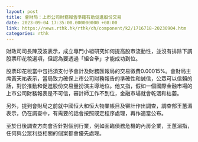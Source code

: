 ```yaml
---
layout: post
title: 會財局：上市公司財務報告準確有助促進股份交易
date: 2023-09-04 17:35:00.000000000 +08:00
link: https://news.rthk.hk/rthk/ch/component/k2/1716718-20230904.htm
categories: rthk
---
```


財政司司長陳茂波表示，成立專門小組研究如何提高股市流動性，並沒有排除下調股票印花稅選項，但認為要透過「組合拳」才能成功到位。

股票印花稅當中包括須支付予會計及財務匯報局的交易徵費0.00015%。會財局主席黃天祐表示，當局致力確保上市公司財務報告的準確性和誠信，公眾可以信賴的話，對於推動和促進股份交易量扮演主導地位。他又指，假如一個國際金融市場的上市公司財務報表是不可信，審計師工作不到位，金融市場就會乾涸和枯萎。

另外，提到會財局之前就中國恒大和恒大物業帳目及審計作出調查，調查部王蕙湄表示，仍在調查中，有需要的話會按照既定程序處理，再作適當公布。

至於日後調查方向會否針對個別行業，例如面臨債務危機的內房企業，王蕙湄指，任何與公眾利益相關的個案都會優先處理。

